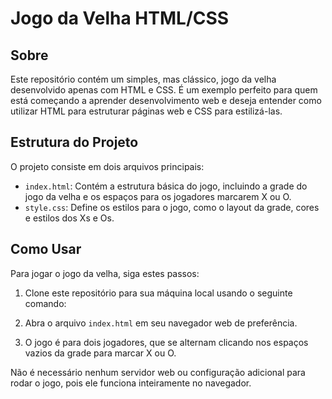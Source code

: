 # Jogo da Velha HTML/CSS

## Sobre

Este repositório contém um simples, mas clássico, jogo da velha desenvolvido apenas com HTML e CSS. É um exemplo perfeito para quem está começando a aprender desenvolvimento web e deseja entender como utilizar HTML para estruturar páginas web e CSS para estilizá-las.

## Estrutura do Projeto

O projeto consiste em dois arquivos principais:

- `index.html`: Contém a estrutura básica do jogo, incluindo a grade do jogo da velha e os espaços para os jogadores marcarem X ou O.
- `style.css`: Define os estilos para o jogo, como o layout da grade, cores e estilos dos Xs e Os.

## Como Usar

Para jogar o jogo da velha, siga estes passos:

1. Clone este repositório para sua máquina local usando o seguinte comando:

2. Abra o arquivo `index.html` em seu navegador web de preferência.

3. O jogo é para dois jogadores, que se alternam clicando nos espaços vazios da grade para marcar X ou O.

Não é necessário nenhum servidor web ou configuração adicional para rodar o jogo, pois ele funciona inteiramente no navegador.

